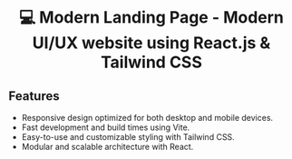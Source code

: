 
<h1 align="center">💻 Modern Landing Page - Modern UI/UX website using React.js & Tailwind CSS</h1>


## Features

- Responsive design optimized for both desktop and mobile devices.
- Fast development and build times using Vite.
- Easy-to-use and customizable styling with Tailwind CSS.
- Modular and scalable architecture with React.




